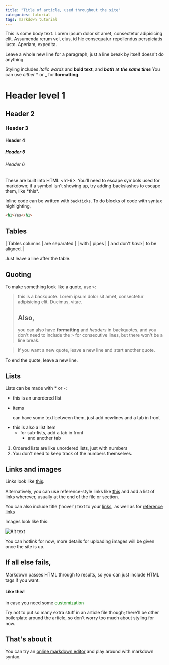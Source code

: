 ```yaml
---
title: "Title of article, used throughout the site"
categories: tutorial
tags: markdown tutorial
---
```


This is some body text. Lorem ipsum dolor sit amet, consectetur adipisicing elit. Assumenda rerum vel, eius, id hic consequatur repellendus perspiciatis iusto. Aperiam, expedita.

Leave a whole new line for a paragraph;
just a line break by itself doesn't do anything.

<!-- This is a comment, same as html -->
Styling includes *italic words* and __bold text__, and *__both__* at _**the same time**_
You can use _either_ * or _ for **formatting**.

# Header level 1

## Header 2

### Header 3

#### Header 4

##### Header 5

###### Header 6
These are built into HTML \<h1-6\>. You'll need to escape symbols used for markdown; if a symbol isn't showing up, try adding backslashes to escape them, like \*this\*.

Inline code can be written with `backticks`. To do blocks of code with syntax highlighting, 

```html
<h1>Yes</h1>
```

## Tables

| Tables columns | are separated |
| with | pipes |
| and don't *have* | to be aligned. |

Just leave a line after the table.

## Quoting
To make something look like a quote, use `>`:

> this is a backquote. Lorem ipsum dolor sit amet, consectetur adipisicing elit. Ducimus, vitae.
> ## Also,
> you can also have **formatting** and _headers_ in backquotes,
and you don't need to include the \> for consecutive lines, but there won't be a line break.

> If you want a new quote, leave a new line and start another quote.

To end the quote, leave a new line.

## Lists
Lists can be made with * or -:

* this is an unordered list
* items

    can have some text between them, just add newlines and a tab in front 

- this is also a list item
    * for sub-lists, add a tab in front
        * and another tab

1. Ordered lists are like unordered lists, just with numbers
1. You don't need to keep track of the numbers themselves. 

## Links and images

Links look like [this](https://google.com).

Alternatively, you can use reference-style links like [this][reference-to-bing] and add a list of links wherever, usually at the end of the file or section.

[reference-to-bing]: https://bing.com

You can also include title ('hover') text to your [links](https://google.com "like this"), as well as for [reference links][another-reference-to-bing]

[another-reference-to-bing]: https://bing.com "This time there's hover text!"

Images look like this:

![Alt text](http://placehold.it/600x400 "Title text")

You can hotlink for now, more details for uploading images will be given once the site is up.

## If all else fails,
Markdown passes HTML through to results, so you can just include HTML tags if you want.
<h4>Like this!</h4>
<style>
    /* and you can even include stylesheets and scripts */
    #custom { color: green }
</style>
in case you need some <span id="custom">customization</span>

Try not to put so many extra stuff in an article file though; there'll be other boilerplate around the article, so don't worry too much about styling for now.

## That's about it
You can try an [online markdown editor](https://dillinger.io/) and play around with markdown syntax. 